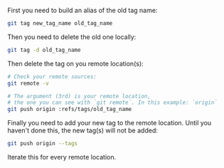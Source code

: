 First you need to build an alias of the old tag name:

```bash
git tag new_tag_name old_tag_name
```

Then you need to delete the old one locally:

```bash
git tag -d old_tag_name
```

Then delete the tag on you remote location(s):

```bash
# Check your remote sources:
git remote -v

# The argument (3rd) is your remote location,
# the one you can see with `git remote`. In this example: `origin`
git push origin :refs/tags/old_tag_name
```

Finally you need to add your new tag to the remote location. Until you haven't done this, the new tag(s) will not be added:

```bash
git push origin --tags
```

Iterate this for every remote location.
